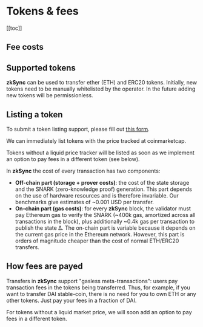 # Tokens & fees

[[toc]]

## Fee costs

## Supported tokens

**zkSync** can be used to transfer ether (ETH) and ERC20 tokens. Initially, new tokens need to be manually whitelisted by the operator. In the future adding new tokens will be permissionless.

## Listing a token

To submit a token listing support, please fill out [this form](https://docs.google.com/forms/d/e/1FAIpQLScZmS5LJLbHwrc1JFaipOgwu0A31i8BJyxRUMA2dWg-7c5G6Q/viewform?usp=sf_link).

We can immediately list tokens with the price tracked at coinmarketcap.

Tokens without a liquid price tracker will be listed as soon as we implement an option to pay fees in a different token (see below).

In **zkSync** the cost of every transaction has two components:

- **Off-chain part (storage + prover costs)**: the cost of the state storage and the SNARK (zero-knowledge proof) generation. This part depends on the use of hardware resources and is therefore invariable. Our benchmarks give estimates of ~0.001 USD per transfer.
- **On-chain part (gas costs)**: for every **zkSync** block, the validator must pay Ethereum gas to verify the SNARK (~400k gas, amortized across all transactions in the block), plus additionally ~0.4k gas per transaction to publish the state ∆. The on-chain part is variable because it depends on the current gas price in the Ethereum network. However, this part is orders of magnitude cheaper than the cost of normal ETH/ERC20 transfers.

## How fees are payed

Transfers in **zkSync** support "gasless meta-transactions": users pay transaction fees in the tokens being transferred. Thus, for example, if you want to transfer DAI stable-coin, there is no need for you to own ETH or any other tokens. Just pay your fees in a fraction of DAI.

For tokens without a liquid market price, we will soon add an option to pay fees in a different token.
